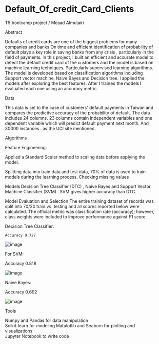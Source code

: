 # Default_Of_credit_Card_Clients
T5 bootcamp project /
Meaad Almutairi



Abstract

   Defaults of credit cards are one of the biggest  problems for many companies and banks On time and efficient identification of probability of default  plays a key role in saving banks from any crisis , particularly in the field of payments. In this project, I built an efficient and accurate model to detect the default credit card  of the customers and the model is based on machine learning techniques. Particularly supervised learning algorithms. The model is developed based on classification algorithms including Support vector machine, Naive Bayes and Decision tree. I applied the models after exploring the best features. After I trained the  models  I  evaluated each one using an accuracy metric.


Data

   This data is set to the case of customers' default payments in Taiwan and compares the predictive accuracy of the probability of default. The data includes  24 columns. 23 columns contain independent variables and one dependent variable which will predict default payment next month. And 30000 instances . as the UCI site mentioned.
   
 
Algorithms

Feature Engineering:

Applied a Standard Scaler method to scaling data before applying the model.

Splitting  data into train data and test data, 70% of data is used to train models during the learning process.
Checking missing values

Models
Decision Tree Classifier (DTC) , Naive Bayes and Support Vector Machine Classifier  (SVM) . SVM gives higher accuracy than DTC.

Model Evaluation and Selection
The entire training dataset of records was split into 70/30 train vs. testing and all scores reported below were calculated.
The official metric was classification rate (accuracy); however, class weights were included to improve performance against F1 score.


Decision Tree Classifier:

	Accuracy 0.727
	
![image](https://user-images.githubusercontent.com/93055112/142242846-4cdc4caf-b75f-4e8a-81c6-d541530f4d2d.png)


For SVM:

Accuracy 0.818

![image](https://user-images.githubusercontent.com/93055112/142242897-3518fbf8-246d-47ab-a921-ba00b6b306aa.png)


Naive Bayes:

Accuracy 0.692

![image](https://user-images.githubusercontent.com/93055112/142243056-c72e4490-0498-4a9d-bfa7-36c63d334f9d.png)


Tools

  Numpy and Pandas for data manipulation   
  Scikit-learn for modeling
  Matplotlib and Seaborn for plotting and visualizations      
  Jupyter Notebook to write code 
  
  
  



